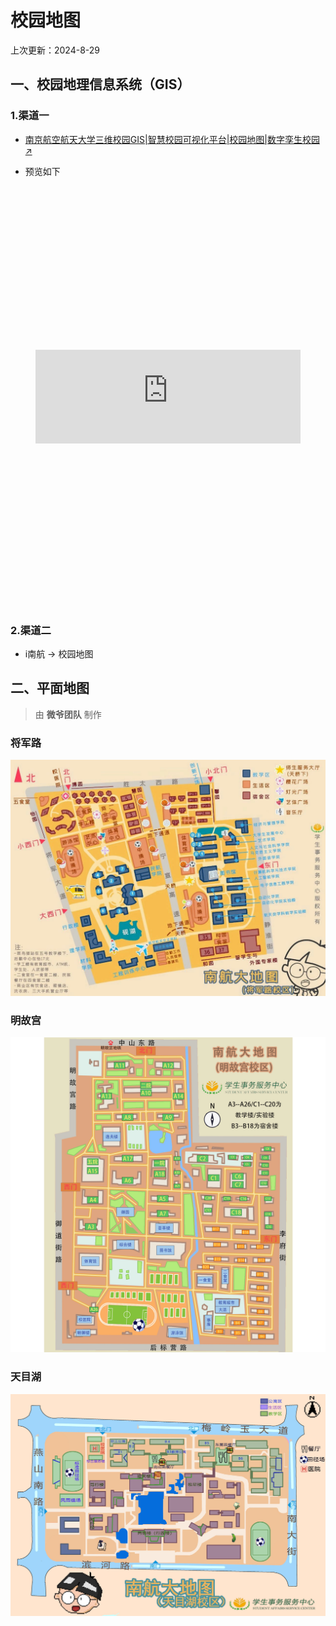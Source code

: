 # 校园地图
上次更新：2024-8-29
## 一、校园地理信息系统（GIS）
### 1.渠道一

- [南京航空航天大学三维校园GIS|智慧校园可视化平台|校园地图|数字孪生校园 ↗︎](https://map.nuaa.edu.cn/)

- 预览如下

</br>

<figure><div style="position:relative;display:flex;justify-content:center;align-self:center;width:672px;max-width:100%;flex-direction:column;height:613px"><iframe class="notion-asset-object-fit" src="https://map.nuaa.edu.cn/" title="iframe embed" frameborder="0" allowfullscreen="" loading="lazy" scrolling="auto" data-ruffle-polyfilled=""></iframe></div></figure>

</br>

### 2.渠道二

- i南航  → 校园地图

## 二、平面地图
> 由 **微爷团队** 制作
### 将军路

<img style="object-fit:cover" src="./1.jpg" alt="" loading="lazy" decoding="async" class="medium-zoom-image">

### 明故宫

<img style="object-fit:cover" src="./2.png" alt="" loading="lazy" decoding="async" class="medium-zoom-image">

### 天目湖

<img style="object-fit:cover" src="./3.jpg" alt="" loading="lazy" decoding="async" class="medium-zoom-image">